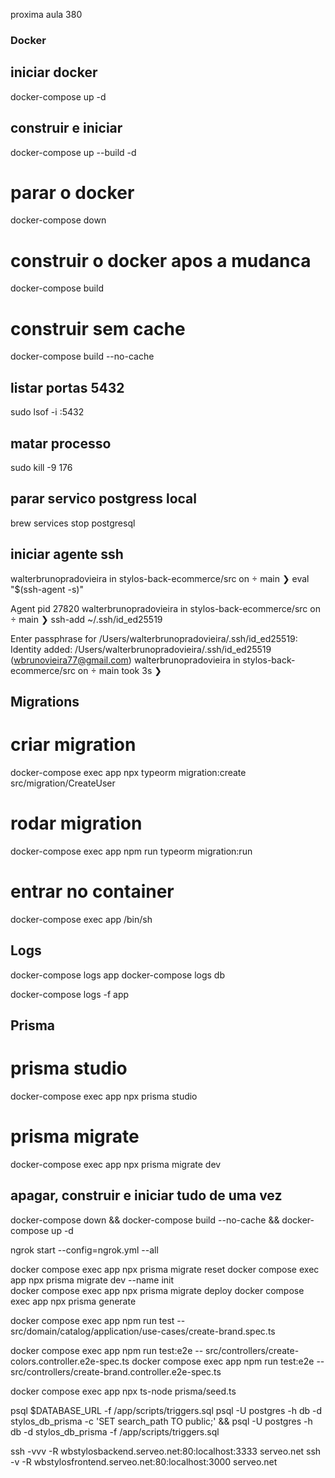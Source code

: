 proxima aula 380

### Docker

## iniciar docker

docker-compose up -d

## construir e iniciar

docker-compose up --build -d

# parar o docker

docker-compose down

# construir o docker apos a mudanca

docker-compose build

# construir sem cache

docker-compose build --no-cache

## listar portas 5432

sudo lsof -i :5432

## matar processo

sudo kill -9 176

## parar servico postgress local

brew services stop postgresql

## iniciar agente ssh

walterbrunopradovieira in stylos-back-ecommerce/src on  main ❯ eval "$(ssh-agent -s)"

Agent pid 27820
walterbrunopradovieira in stylos-back-ecommerce/src on  main ❯ ssh-add ~/.ssh/id_ed25519

Enter passphrase for /Users/walterbrunopradovieira/.ssh/id_ed25519:
Identity added: /Users/walterbrunopradovieira/.ssh/id_ed25519 (wbrunovieira77@gmail.com)
walterbrunopradovieira in stylos-back-ecommerce/src on  main took 3s ❯

## Migrations

# criar migration

docker-compose exec app npx typeorm migration:create src/migration/CreateUser

# rodar migration

docker-compose exec app npm run typeorm migration:run

# entrar no container

docker-compose exec app /bin/sh

## Logs

docker-compose logs app
docker-compose logs db

docker-compose logs -f app

## Prisma

# prisma studio

docker-compose exec app npx prisma studio

# prisma migrate

docker-compose exec app npx prisma migrate dev

## apagar, construir e iniciar tudo de uma vez

docker-compose down && docker-compose build --no-cache && docker-compose up -d

ngrok start --config=ngrok.yml --all


docker compose exec app npx prisma migrate reset
docker compose exec app npx prisma migrate dev --name init  
docker compose exec app npx prisma migrate deploy
docker compose exec app npx prisma generate

docker compose exec app npm run test -- src/domain/catalog/application/use-cases/create-brand.spec.ts

docker compose exec app npm run test:e2e -- src/controllers/create-colors.controller.e2e-spec.ts
docker compose exec app npm run test:e2e -- src/controllers/create-brand.controller.e2e-spec.ts


docker compose exec app npx ts-node prisma/seed.ts

psql $DATABASE_URL -f /app/scripts/triggers.sql
psql -U postgres -h db -d stylos_db_prisma -c 'SET search_path TO public;' && psql -U postgres -h db -d stylos_db_prisma -f /app/scripts/triggers.sql

ssh -vvv -R wbstylosbackend.serveo.net:80:localhost:3333 serveo.net
ssh -v -R wbstylosfrontend.serveo.net:80:localhost:3000 serveo.net
